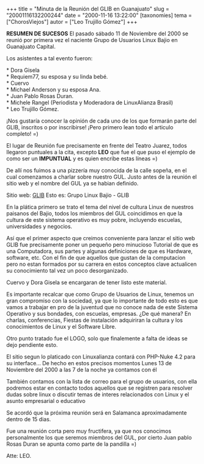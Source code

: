 +++
title = "Minuta de la Reunión del GLIB en Guanajuato"
slug = "20001116132200244"
date = "2000-11-16 13:22:00"
[taxonomies]
tema = ["ChorosViejos"]
autor = ["Leo Trujillo Gómez"]
+++

**RESUMEN DE SUCESOS** El pasado sábado 11 de Noviembre del 2000 se
reunió por primera vez el naciente Grupo de Usuarios Linux Bajio en
Guanajuato Capital.

Los asistentes a tal evento fueron:

\* Dora Gisela  
\* Requiem77, su esposa y su linda bebé.  
\* Cuervo  
\* Michael Anderson y su esposa Ana.  
\* Juan Pablo Rosas Duran.  
\* Michele Rangel (Periodista y Moderadora de LinuxAlianza Brasil)  
\* Leo Trujillo Gómez.  

¡Nos gustaría conocer la opinión de cada uno de los que formarán parte
del GLIB, inscritos o por inscribirse! ¡Pero primero lean todo el
articulo completo! =)

<!-- more -->
El lugar de Reunión fue precisamente en frente del Teatro Juarez, todos
llegaron puntuales a la cita, excepto **LEO** que fue el que puso el
ejemplo de como ser un **IMPUNTUAL** y es quien encribe estas líneas =)

De allí nos fuimos a una pizzería muy conocida de la calle sopeña, en el
cual comenzamos a charlar sobre nuestro GUL. Justo antes de la reunión
el sitio web y el nombre del GUL ya se habian definido.

Sitio web: [GLIB](http://glib.linuxmexico.org) Esto es: Grupo Linux
Bajio - GLIB

En la plática primero se trato el tema del nivel de cultura Linux de
nuestros paisanos del Bajio, todos los miembros del GUL coincidimos en
que la cultura de este sistema operativo es muy pobre, incluyendo
escuelas, universidades y negocios.

Así que el primer aspecto que creimos conveniente para lanzar el sitio
web GLIB fue precisamente poner un pequeño pero minucioso Tutorial de
que es una Computadora, sus partes y algunas definiciones de que es
Hardware, software, etc. Con el fin de que aquellos que gustan de la
computacion pero no estan formados por su carrera en estos conceptos
clave actualicen su conocimiento tal vez un poco desorganizado.

Cuervo y Dora Gisela se encargaran de tener listo este material.

Es importante recalcar que como Grupo de Usuarios de Linux, tenemos un
gran compromiso con la sociedad, ya que lo importante de todo esto es
que vamos a trabajar en pro de la juventud que no conoce nada de este
Sistema Operativo y sus bondades, con escuelas, empresas. ¿De qué
manera? En charlas, conferencias, Fiestas de instalación adquiriran la
cultura y los conocimientos de Linux y el Software Libre.

Otro punto tratado fue el LOGO, solo que finalemente a falta de ideas se
dejo pendiente esto.

El sitio segun lo platicado con Linuxalianza contará con PHP-Nuke 4.2
para su interface... De hecho en estos precisos momentos Lunes 13 de
Noviembre del 2000 a las 7 de la noche ya contamos con él

También contamos con la lista de correo para el grupo de usuarios, con
ella podremos estar en contacto todos aquellos que se registren para
resolver dudas sobre linux o discutir temas de interes relacionados con
Linux y el asunto empresarial o educativo

Se acordó que la próxima reunión será en Salamanca aproximadamente
dentro de 15 dias.

Fue una reunión corta pero muy fructifera, ya que nos conocimos
personalmente los que seremos miembros del GUL, por cierto Juan pablo
Rosas Duran se apunta como parte de la pandilla =)

Atte: LEO.

